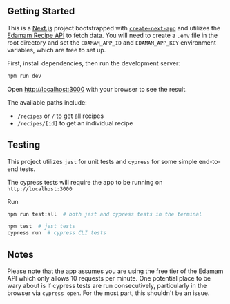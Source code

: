## Getting Started
This is a [Next.js](https://nextjs.org/) project bootstrapped with [`create-next-app`](https://github.com/vercel/next.js/tree/canary/packages/create-next-app) and utilizes  the [Edamam Recipe API](https://developer.edamam.com/edamam-recipe-api) to fetch data. You will need to create a `.env` file in the root directory and set the `EDAMAM_APP_ID` and `EDAMAM_APP_KEY` environment variables, which are free to set up. 



First, install dependencies, then run the development server:

```bash
npm run dev
```

Open [http://localhost:3000](http://localhost:3000) with your browser to see the result.

The available paths include:
  - `/recipes` or `/` to get all recipes 
  - `/recipes/[id]` to get an individual recipe

## Testing

This project utilizes `jest` for unit tests and `cypress` for some simple end-to-end tests.

The cypress tests will require the app to be running on `http://localhost:3000`

Run 
````bash
npm run test:all  # both jest and cypress tests in the terminal

npm test  # jest tests
cypress run  # cypress CLI tests
````

## Notes

Please note that the app assumes you are using the free tier of the Edamam API which only allows 10 requests per minute. One potential place to be wary about is if cypress tests are run consecutively, particularly in the browser via `cypress open`. For the most part, this shouldn't be an issue.